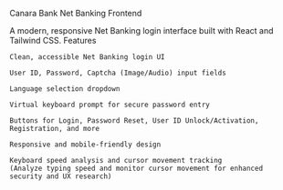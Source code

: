 Canara Bank Net Banking Frontend

A modern, responsive Net Banking login interface built with React and Tailwind CSS.
Features

    Clean, accessible Net Banking login UI

    User ID, Password, Captcha (Image/Audio) input fields

    Language selection dropdown

    Virtual keyboard prompt for secure password entry

    Buttons for Login, Password Reset, User ID Unlock/Activation, Registration, and more

    Responsive and mobile-friendly design

    Keyboard speed analysis and cursor movement tracking
    (Analyze typing speed and monitor cursor movement for enhanced security and UX research)
